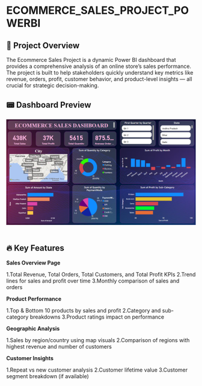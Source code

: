 # ECOMMERCE_SALES_PROJECT_POWERBI

## 📌 Project Overview
The Ecommerce Sales Project is a dynamic Power BI dashboard that provides a comprehensive analysis of an online store’s sales performance. The project is built to help stakeholders quickly understand key metrics like revenue, orders, profit, customer behavior, and product-level insights — all crucial for strategic decision-making.

## 📟 Dashboard Preview

<img src="Dashboard Image.png"/>&nbsp;

## 🔥 Key Features

**Sales Overview Page**

1.Total Revenue, Total Orders, Total Customers, and Total Profit KPIs
2.Trend lines for sales and profit over time
3.Monthly comparison of sales and orders

**Product Performance**

1.Top & Bottom 10 products by sales and profit
2.Category and sub-category breakdowns
3.Product ratings impact on performance

**Geographic Analysis**

1.Sales by region/country using map visuals
2.Comparison of regions with highest revenue and number of customers

**Customer Insights**

1.Repeat vs new customer analysis
2.Customer lifetime value
3.Customer segment breakdown (if available)

